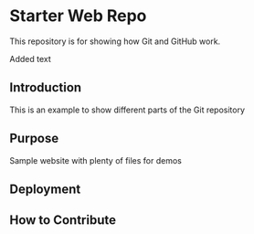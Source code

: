 # Starter Web Repo

This repository is for showing how Git and GitHub work.

Added text

## Introduction

This is an example to show different parts of the Git repository

## Purpose

Sample website with plenty of files for demos

## Deployment

## How to Contribute